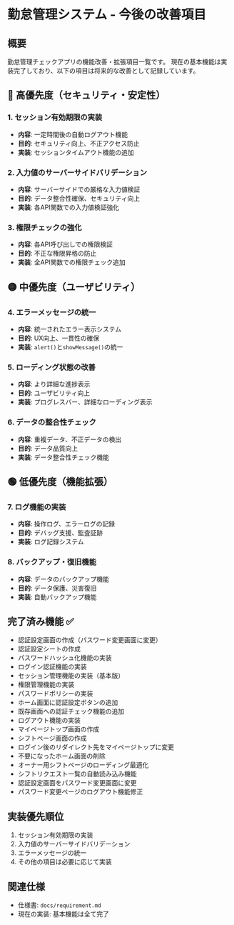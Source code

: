 # 勤怠管理システム - 今後の改善項目

## 概要
勤怠管理チェックアプリの機能改善・拡張項目一覧です。
現在の基本機能は実装完了しており、以下の項目は将来的な改善として記録しています。

## 🔴 高優先度（セキュリティ・安定性）

### 1. セッション有効期限の実装
- **内容**: 一定時間後の自動ログアウト機能
- **目的**: セキュリティ向上、不正アクセス防止
- **実装**: セッションタイムアウト機能の追加

### 2. 入力値のサーバーサイドバリデーション
- **内容**: サーバーサイドでの厳格な入力値検証
- **目的**: データ整合性確保、セキュリティ向上
- **実装**: 各API関数での入力値検証強化

### 3. 権限チェックの強化
- **内容**: 各API呼び出しでの権限検証
- **目的**: 不正な権限昇格の防止
- **実装**: 全API関数での権限チェック追加

## 🟡 中優先度（ユーザビリティ）

### 4. エラーメッセージの統一
- **内容**: 統一されたエラー表示システム
- **目的**: UX向上、一貫性の確保
- **実装**: `alert()`と`showMessage()`の統一

### 5. ローディング状態の改善
- **内容**: より詳細な進捗表示
- **目的**: ユーザビリティ向上
- **実装**: プログレスバー、詳細なローディング表示

### 6. データの整合性チェック
- **内容**: 重複データ、不正データの検出
- **目的**: データ品質向上
- **実装**: データ整合性チェック機能

## 🟢 低優先度（機能拡張）

### 7. ログ機能の実装
- **内容**: 操作ログ、エラーログの記録
- **目的**: デバッグ支援、監査証跡
- **実装**: ログ記録システム

### 8. バックアップ・復旧機能
- **内容**: データのバックアップ機能
- **目的**: データ保護、災害復旧
- **実装**: 自動バックアップ機能

## 完了済み機能 ✅

- 認証設定画面の作成（パスワード変更画面に変更）
- 認証設定シートの作成
- パスワードハッシュ化機能の実装
- ログイン認証機能の実装
- セッション管理機能の実装（基本版）
- 権限管理機能の実装
- パスワードポリシーの実装
- ホーム画面に認証設定ボタンの追加
- 既存画面への認証チェック機能の追加
- ログアウト機能の実装
- マイページトップ画面の作成
- シフトページ画面の作成
- ログイン後のリダイレクト先をマイページトップに変更
- 不要になったホーム画面の削除
- オーナー用シフトページのローディング最適化
- シフトリクエスト一覧の自動読み込み機能
- 認証設定画面をパスワード変更画面に変更
- パスワード変更ページのログアウト機能修正

## 実装優先順位
1. セッション有効期限の実装
2. 入力値のサーバーサイドバリデーション
3. エラーメッセージの統一
4. その他の項目は必要に応じて実装

## 関連仕様
- 仕様書: `docs/requirement.md`
- 現在の実装: 基本機能は全て完了

